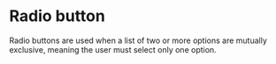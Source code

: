 # Radio button

Radio buttons are used when a list of two or more options are mutually exclusive, meaning the user must select only one option.

